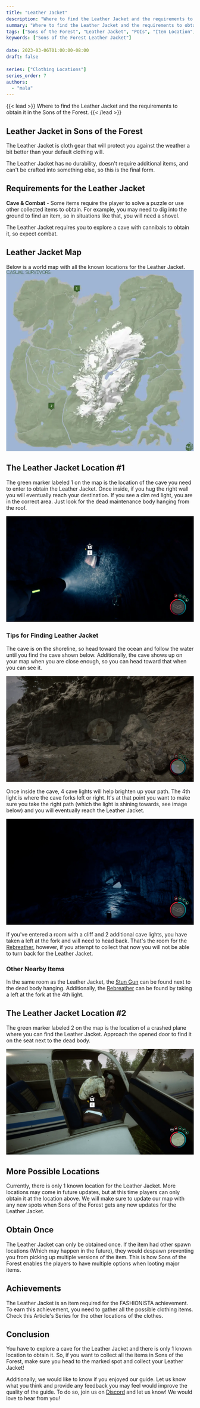 ```yaml
---
title: "Leather Jacket"
description: "Where to find the Leather Jacket and the requirements to obtain it in the Sons of the Forest."
summary: "Where to find the Leather Jacket and the requirements to obtain it. Click here to learn more about it!"
tags: ["Sons of the Forest", "Leather Jacket", "POIs", "Item Location", "Map"]
keywords: ["Sons of the Forest Leather Jacket"]

date: 2023-03-06T01:00:00-08:00
draft: false

series: ["Clothing Locations"]
series_order: 7
authors:
  - "mala"
---
```


{{< lead >}}
Where to find the Leather Jacket and the requirements to obtain it in the Sons of the Forest.
{{< /lead >}}

## Leather Jacket in Sons of the Forest
The Leather Jacket is cloth gear that will protect you against the weather a bit better than your default clothing will. 

The Leather Jacket has no durability, doesn't require additional items, and can't be crafted into something else, so this is the final form.

## Requirements for the Leather Jacket
**Cave & Combat** - Some items require the player to solve a puzzle or use other collected items to obtain. For example, you may need to dig into the ground to find an item, so in situations like that, you will need a shovel. 

The Leather Jacket requires you to explore a cave with cannibals to obtain it, so expect combat. 

## Leather Jacket Map
Below is a world map with all the known locations for the Leather Jacket.
![Sons of the Forest Leather Jacket Map Location](img/map.webp)

## The Leather Jacket Location #1
The green marker labeled 1 on the map is the location of the cave you need to enter to obtain the Leather Jacket. Once inside, if you hug the right wall you will eventually reach your destination. If you see a dim red light, you are in the correct area. Just look for the dead maintenance body hanging from the roof.

![Sons of the Forest Leather Jacket](featured.webp)

### Tips for Finding Leather Jacket
The cave is on the shoreline, so head toward the ocean and follow the water until you find the cave shown below. Additionally, the cave shows up on your map when you are close enough, so you can head toward that when you can see it. 

![Sons of the Forest Leather Jacket Cave](img/caveentrance.webp)

Once inside the cave, 4 cave lights will help brighten up your path. The 4th light is where the cave forks left or right. It's at that point you want to make sure you take the right path (which the light is shining towards, see image below) and you will eventually reach the Leather Jacket. 

![Sons of the Forest Leather Jacket 4th Light](img/fourthlight.webp)

If you've entered a room with a cliff and 2 additional cave lights, you have taken a left at the fork and will need to head back. That's the room for the [Rebreather](/sons-of-the-forest/guides/rebreather/), however, if you attempt to collect that now you will not be able to turn back for the Leather Jacket.

### Other Nearby Items 
In the same room as the Leather Jacket, the [Stun Gun](/sons-of-the-forest/guides/stun-gun/) can be found next to the dead body hanging. Additionally, the [Rebreather](/sons-of-the-forest/guides/rebreather/) can be found by taking a left at the fork at the 4th light. 

## The Leather Jacket Location #2
The green marker labeled 2 on the map is the location of a crashed plane where you can find the Leather Jacket. Approach the opened door to find it on the seat next to the dead body. 

![Sons of the Forest Leather Jacket](img/location2.webp)

## More Possible Locations
Currently, there is only 1 known location for the Leather Jacket. More locations may come in future updates, but at this time players can only obtain it at the location above.
We will make sure to update our map with any new spots when Sons of the Forest gets any new updates for the Leather Jacket.

## Obtain Once
The Leather Jacket can only be obtained once. If the item had other spawn locations (Which may happen in the future), they would despawn preventing you from picking up multiple versions of the item. This is how Sons of the Forest enables the players to have multiple options when looting major items. 

## Achievements 
The Leather Jacket is an item required for the FASHIONISTA achievement. To earn this achievement, you need to gather all the possible clothing items. Check this Article's Series for the other locations of the clothes. 

## Conclusion
You have to explore a cave for the Leather Jacket and there is only 1 known location to obtain it. So, if you want to collect all the items in Sons of the Forest, make sure you head to the marked spot and collect your Leather Jacket!

Additionally; we would like to know if you enjoyed our guide. Let us know what you think and provide any feedback you may feel would improve the quality of the guide. To do so, join us on [Discord](https://discord.gg/ZXp93XsKnN) and let us know! We would love to hear from you! 
